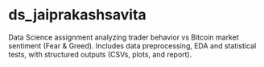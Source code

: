 # ds_jaiprakashsavita
Data Science assignment analyzing trader behavior vs Bitcoin market sentiment (Fear &amp; Greed). Includes data preprocessing, EDA and statistical tests,  with structured outputs (CSVs, plots, and report).
